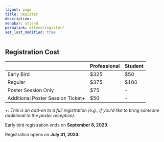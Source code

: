 ```yaml
---
layout: page
title: Register
description: 
menubar: attend
permalink: attend/register/
set_last_modified: true
---
```


## Registration Cost

|   | Professional | Student |
| - | ------------ | ------- |
| Early Bird | $325 | $50 |
| Regular | $375 | $100 |
| Poster Session Only | $75 | - |
| Additional Poster Session Ticket+ | $50 | - |

+: _This is an add-on to a full registration (e.g., if you'd like to bring someone additional to the poster reception)._

Early bird registration ends on **September 8, 2023**.

Registration opens on **July 31, 2023**.
